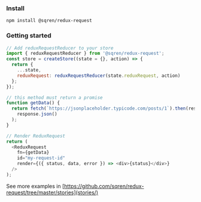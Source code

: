### Install

```
npm install @sqren/redux-request
```

### Getting started

```js
// Add reduxRequestReducer to your store
import { reduxRequestReducer } from '@sqren/redux-request';
const store = createStore((state = {}, action) => {
  return {
    ...state,
    reduxRequest: reduxRequestReducer(state.reduxRequest, action)
  };
});

// this method must return a promise
function getData() {
  return fetch(`https://jsonplaceholder.typicode.com/posts/1`).then(response =>
    response.json()
  );
}

// Render ReduxRequest
return (
  <ReduxRequest
    fn={getData}
    id="my-request-id"
    render={({ status, data, error }) => <div>{status}</div>}
  />
);
```

See more examples in [https://github.com/sqren/redux-request/tree/master/stories](stories/)
